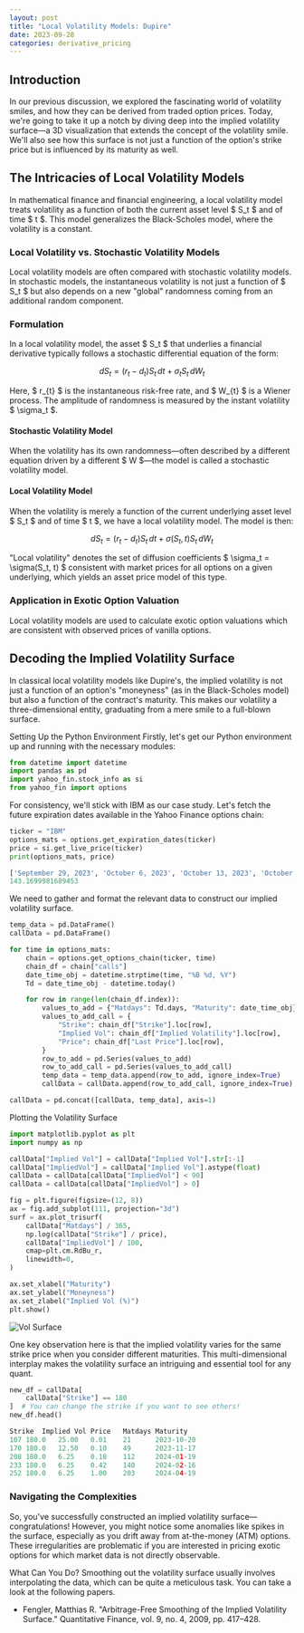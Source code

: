 ```yaml
---
layout: post
title: "Local Volatility Models: Dupire"
date: 2023-09-28
categories: derivative_pricing
---
```


## Introduction

In our previous discussion, we explored the fascinating world of volatility smiles, and how they can be derived from traded option prices. Today, we're going to take it up a notch by diving deep into the implied volatility surface—a 3D visualization that extends the concept of the volatility smile. We'll also see how this surface is not just a function of the option's strike price but is influenced by its maturity as well. 

## The Intricacies of Local Volatility Models

In mathematical finance and financial engineering, a local volatility model treats volatility as a function of both the current asset level $ S_t $ and of time $ t $. This model generalizes the Black-Scholes model, where the volatility is a constant.

### Local Volatility vs. Stochastic Volatility Models

Local volatility models are often compared with stochastic volatility models. In stochastic models, the instantaneous volatility is not just a function of $ S_t $ but also depends on a new "global" randomness coming from an additional random component.

### Formulation

In a local volatility model, the asset $ S_t $ that underlies a financial derivative typically follows a stochastic differential equation of the form:

$$
dS_{t}=(r_{t}-d_{t})S_{t}\,dt+\sigma _{t}S_{t}\,dW_{t}
$$

Here, $ r_{t} $ is the instantaneous risk-free rate, and $ W_{t} $ is a Wiener process. The amplitude of randomness is measured by the instant volatility $ \sigma_t $.

#### Stochastic Volatility Model

When the volatility has its own randomness—often described by a different equation driven by a different $ W $—the model is called a stochastic volatility model.

#### Local Volatility Model

When the volatility is merely a function of the current underlying asset level $ S_t $ and of time $ t $, we have a local volatility model. The model is then:

$$
dS_{t}=(r_{t}-d_{t})S_{t}\,dt+\sigma (S_{t},t)S_{t}\,dW_{t}
$$

"Local volatility" denotes the set of diffusion coefficients $ \sigma_t = \sigma(S_t, t) $ consistent with market prices for all options on a given underlying, which yields an asset price model of this type.

### Application in Exotic Option Valuation

Local volatility models are used to calculate exotic option valuations which are consistent with observed prices of vanilla options.


## Decoding the Implied Volatility Surface

In classical local volatility models like Dupire's, the implied volatility is not just a function of an option's "moneyness" (as in the Black-Scholes model) but also a function of the contract's maturity. This makes our volatility a three-dimensional entity, graduating from a mere smile to a full-blown surface.

Setting Up the Python Environment
Firstly, let's get our Python environment up and running with the necessary modules:

```python
from datetime import datetime
import pandas as pd
import yahoo_fin.stock_info as si
from yahoo_fin import options
```

For consistency, we'll stick with IBM as our case study. Let's fetch the future expiration dates available in the Yahoo Finance options chain:

```python
ticker = "IBM"
options_mats = options.get_expiration_dates(ticker)
price = si.get_live_price(ticker)
print(options_mats, price)

['September 29, 2023', 'October 6, 2023', 'October 13, 2023', 'October 20, 2023', 'October 27, 2023', 'November 3, 2023', 'November 17, 2023', 'December 15, 2023', 'January 19, 2024', 'February 16, 2024', 'April 19, 2024', 'June 21, 2024', 'January 17, 2025', 'January 16, 2026']
143.1699981689453
```

We need to gather and format the relevant data to construct our implied volatility surface.

```python
temp_data = pd.DataFrame()
callData = pd.DataFrame()

for time in options_mats:
    chain = options.get_options_chain(ticker, time)
    chain_df = chain["calls"]
    date_time_obj = datetime.strptime(time, "%B %d, %Y")
    Td = date_time_obj - datetime.today()

    for row in range(len(chain_df.index)):
        values_to_add = {"Matdays": Td.days, "Maturity": date_time_obj}
        values_to_add_call = {
            "Strike": chain_df["Strike"].loc[row],
            "Implied Vol": chain_df["Implied Volatility"].loc[row],
            "Price": chain_df["Last Price"].loc[row],
        }
        row_to_add = pd.Series(values_to_add)
        row_to_add_call = pd.Series(values_to_add_call)
        temp_data = temp_data.append(row_to_add, ignore_index=True)
        callData = callData.append(row_to_add_call, ignore_index=True)

callData = pd.concat([callData, temp_data], axis=1)
```

Plotting the Volatility Surface

```python
import matplotlib.pyplot as plt
import numpy as np

callData["Implied Vol"] = callData["Implied Vol"].str[:-1]
callData["ImpliedVol"] = callData["Implied Vol"].astype(float)
callData = callData[callData["ImpliedVol"] < 90]
callData = callData[callData["ImpliedVol"] > 0]

fig = plt.figure(figsize=(12, 8))
ax = fig.add_subplot(111, projection="3d")
surf = ax.plot_trisurf(
    callData["Matdays"] / 365,
    np.log(callData["Strike"] / price),
    callData["ImpliedVol"] / 100,
    cmap=plt.cm.RdBu_r,
    linewidth=0,
)

ax.set_xlabel("Maturity")
ax.set_ylabel("Moneyness")
ax.set_zlabel("Implied Vol (%)")
plt.show()
```

![Vol Surface](/images/vol_surface.PNG)

One key observation here is that the implied volatility varies for the same strike price when you consider different maturities. This multi-dimensional interplay makes the volatility surface an intriguing and essential tool for any quant.

```python
new_df = callData[
    callData["Strike"] == 180
]  # You can change the strike if you want to see others!
new_df.head()

Strike	Implied Vol	Price	Matdays	Maturity	
107	180.0	25.00	0.01	21	    2023-10-20	
170	180.0	12.50	0.10	49	    2023-11-17	
208	180.0	6.25	0.18	112	    2024-01-19	
233	180.0	6.25	0.42	140	    2024-02-16	
252	180.0	6.25	1.00	203	    2024-04-19	
```

### Navigating the Complexities

So, you've successfully constructed an implied volatility surface—congratulations! However, you might notice some anomalies like spikes in the surface, especially as you drift away from at-the-money (ATM) options. These irregularities are problematic if you are interested in pricing exotic options for which market data is not directly observable.

What Can You Do?
Smoothing out the volatility surface usually involves interpolating the data, which can be quite a meticulous task.
You can take a look at the following papers.

- Fengler, Matthias R. "Arbitrage-Free Smoothing of the Implied Volatility Surface." Quantitative Finance, vol. 9, no. 4, 2009, pp. 417–428.